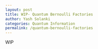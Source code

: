 ```yaml
---
layout: post
title: WIP- Quantum Bernoulli Factories
author: Yash Solanki
categories: Quantum Information
permalink: /quantum-bernoulli-factories
---
```

WIP